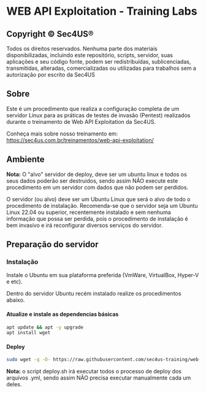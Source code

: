 # WEB API Exploitation - Training Labs

## Copyright © Sec4US®

Todos os direitos reservados. Nenhuma parte dos materiais disponibilizadas, incluindo este repositório, scripts, servidor, suas aplicações e seu código fonte, podem ser redistribuídas, sublicenciadas, transmitidas, alteradas, comercializadas ou utilizadas para trabalhos sem a autorização por escrito da Sec4US

## Sobre

Este é um procedimento que realiza a configuração completa de um servidor Linux para as práticas de testes de invasão (Pentest) realizados durante o treinamento de Web API Exploitation da Sec4US.

Conheça mais sobre nosso treinamento em: https://sec4us.com.br/treinamentos/web-api-exploitation/

## Ambiente

**Nota:** O "alvo" servidor de deploy, deve ser um ubuntu linux e todos os seus dados poderão ser destruidos, sendo assim NÃO execute este procedimento em um servidor com dados que não podem ser perdidos.

O servidor (ou alvo) deve ser um Ubuntu Linux que será o alvo de todo o procedimento de instalação. Recomenda-se que o servidor seja um Ubuntu Linux 22.04 ou superior, recentemente instalado e sem nenhuma informação que possa ser perdida, pois o procedimento de instalação é bem invasivo e irá reconfigurar diversos serviços do servidor.

## Preparação do servidor

### Instalação

Instale o Ubuntu em sua plataforma preferida (VmWare, VirtualBox, Hyper-V e etc).

Dentro do servidor Ubuntu recém instalado realize os procedimentos abaixo.

#### Atualize e instale as dependencias básicas

```bash
apt update && apt -y upgrade
apt install wget
```

#### Deploy

```bash
sudo wget -q -O- https://raw.githubusercontent.com/sec4us-training/web-api-linux/main/deploy.sh | sh
```

**Nota:** o script deploy.sh irá executar todos o processo de deploy dos arquivos .yml, sendo assim NÃO precisa executar manualmente cada um deles.
